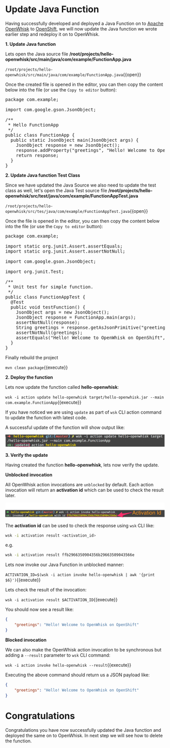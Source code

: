 # Update Java Function

Having successfully developed and deployed a Java Function on to [Apache OpenWhisk](https://openwhisk.apache.org/) to [OpenShift](https://openshift.com), we will now update the Java function we wrote earlier step and redeploy it on to OpenWhisk.

**1. Update Java function**

Lets open the Java source file **/root/projects/hello-openwhisk/src/main/java/com/example/FunctionApp.java**

``/root/projects/hello-openwhisk/src/main/java/com/example/FunctionApp.java``{{open}}

Once the created file is opened in the editor, you can then copy the content below into the file (or use the `Copy to editor` button):

<pre class="file" data-filename="/root/projects/hello-openwhisk/src/main/java/com/example/FunctionApp.java" data-target="replace">
package com.example;

import com.google.gson.JsonObject;

/**
 * Hello FunctionApp
 */
public class FunctionApp {
  public static JsonObject main(JsonObject args) {
    JsonObject response = new JsonObject();
    response.addProperty("greetings", "Hello! Welcome to OpenWhisk on OpenShift");
    return response;
  }
}
</pre>

**2. Update Java function Test Class**

Since we have updated the Java Source we also need to update the test class as well, let's open the Java Test source file **/root/projects/hello-openwhisk/src/test/java/com/example/FunctionAppTest.java**

``/root/projects/hello-openwhisk/src/tes/java/com/example/FunctionAppTest.java``{{open}}

Once the file is opened in the editor, you can then copy the content below into the file (or use the `Copy to editor` button):

<pre class="file" data-filename="/root/projects/hello-openwhisk/src/test/java/com/example/FunctionAppTest.java" data-target="replace">
package com.example;

import static org.junit.Assert.assertEquals;
import static org.junit.Assert.assertNotNull;

import com.google.gson.JsonObject;

import org.junit.Test;

/**
 * Unit test for simple function.
 */
public class FunctionAppTest {
  @Test
  public void testFunction() {
    JsonObject args = new JsonObject();
    JsonObject response = FunctionApp.main(args);
    assertNotNull(response);
    String greetings = response.getAsJsonPrimitive("greetings").getAsString();
    assertNotNull(greetings);
    assertEquals("Hello! Welcome to OpenWhisk on OpenShift", greetings);
  }
}
</pre>

Finally rebuild the project 

``mvn clean package``{{execute}}

**2. Deploy the function**

Lets now update the function called **hello-openwhisk**:

``wsk -i action update hello-openwhisk target/hello-openwhisk.jar --main com.example.FunctionApp``{{execute}}

If you have noticed we are using `update` as part of `wsk` CLI action command to update the function with latest code.

A successful update of the function will show output like:

![Updated Action](../assets/ow_action_update_result.png)

**3. Verify the update**

Having created the function **hello-openwhisk**, lets now verify the update.

**Unblocked invocation**

All OpenWhisk action invocations are `unblocked` by default.  Each action invocation will return an **activation id** which can be used to check the result later.

![Action Activation ID](../assets/ow_action_with_activation_id.png)

The **activation id** can be used to  check the response using `wsk` CLI like:

```sh
wsk -i activation result <activation_id>
```

e.g. 

```sh
wsk -i activation result ffb2966350904356b29663509043566e
```

Lets now invoke our Java Function in unblocked manner:

``ACTIVATION_ID=$(wsk -i action invoke hello-openwhisk | awk '{print $6}')``{{execute}}

Lets check the result of the invocation:

``wsk -i activation result $ACTIVATION_ID``{{execute}}

You should now see a result like:

```json
{
    "greetings": "Hello! Welcome to OpenWhisk on OpenShift"
}
```

**Blocked invocation**

We can also make the OpenWhisk action invocation to be synchronous but adding a `--result` parameter to `wsk` CLI command: 

``wsk -i action invoke hello-openwhisk --result``{{execute}}

Executing the above command should return us a JSON payload like:

```json
{
    "greetings": "Hello! Welcome to OpenWhisk on OpenShift"
}
```

# Congratulations

Congratulations you have now successfully updated the Java function and deployed the same on to OpenWhisk.   In next step we will see how to delete the function.